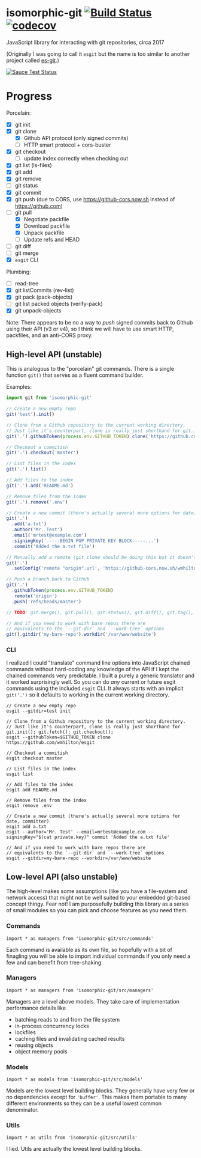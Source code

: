 # isomorphic-git [![Build Status](https://travis-ci.org/wmhilton/isomorphic-git.svg?branch=master)](https://travis-ci.org/wmhilton/isomorphic-git) [![codecov](https://codecov.io/gh/wmhilton/isomorphic-git/branch/master/graph/badge.svg)](https://codecov.io/gh/wmhilton/isomorphic-git)
JavaScript library for interacting with git repositories, circa 2017

(Originally I was going to call it `esgit` but the name is too similar to another
project called [es-git](https://github.com/es-git/es-git).)

[![Sauce Test Status](https://saucelabs.com/browser-matrix/_wmhilton.svg)](https://saucelabs.com/u/_wmhilton)

# Progress

Porcelain:

- [x] git init
- [x] git clone
  - [x] Github API protocol (only signed commits)
  - [ ] HTTP smart protocol + cors-buster
- [x] git checkout
  - [ ] update index correctly when checking out
- [x] git list (ls-files)
- [x] git add
- [x] git remove
- [ ] git status
- [x] git commit
- [x] git push (due to CORS, use https://github-cors.now.sh instead of https://github.com)
- [ ] git pull
  - [x] Negotiate packfile
  - [x] Download packfile
  - [x] Unpack packfile
  - [ ] Update refs and HEAD
- [ ] git diff
- [ ] git merge
- [x] `esgit` CLI

Plumbing:

- [ ] read-tree
- [x] git listCommits (rev-list)
- [x] git pack (pack-objects)
- [ ] git list packed objects (verify-pack)
- [x] git unpack-objects

Note: There appears to be no a way to *push* signed commits back to Github using their API (v3 or v4), so I think we will have to use smart HTTP, packfiles, and an anti-CORS proxy.

## High-level API (unstable)

This is analogous to the "porcelain" git commands. There is a single function `git()` that serves as a fluent command builder.

Examples:

```js
import git from 'isomorphic-git'

// Create a new empty repo
git('test').init()

// Clone from a Github repository to the current working directory.
// Just like it's counterpart, clone is really just shorthand for git.init(); git.fetch(); git.checkout();
git('.').githubToken(process.env.GITHUB_TOKEN).clone('https://github.com/wmhilton/esgit')

// Checkout a commitish
git('.').checkout('master')

// List files in the index
git('.').list()

// Add files to the index
git('.').add('README.md')

// Remove files from the index
git('.').remove('.env')

// Create a new commit (there's actually several more options for date, committer)
git('.')
  .add('a.txt')
  .author('Mr. Test')
  .email('mrtest@example.com')
  .signingKey('-----BEGIN PGP PRIVATE KEY BLOCK-----...')
  .commit('Added the a.txt file')

// Manually add a remote (git clone should be doing this but it doesn't (yet))
git('.')
  .setConfig('remote "origin".url', 'https://github-cors.now.sh/wmhilton/test.empty')

// Push a branch back to Github
git('.')
  .githubToken(process.env.GITHUB_TOKEN)
  .remote('origin')
  .push('refs/heads/master')

// TODO: git.merge(), git.pull(), git.status(), git.diff(), git.tag(), git.branch(), etc

// And if you need to work with bare repos there are
// equivalents to the `--git-dir` and `--work-tree` options
git().gitdir('my-bare-repo').workdir('/var/www/website')
```

### CLI

I realized I could "translate" command line options into JavaScript chained commands
without hard-coding any knowledge of the API if I kept the chained commands very predictable.
I built a purely a generic translator and it worked surprisingly well.
So you can do *any* current or future esgit commands using the included `esgit` CLI.
It always starts with an implicit `git('.')` so it defaults to working in the
current working directory.

```
// Create a new empty repo
esgit --gitdir=test init

// Clone from a Github repository to the current working directory.
// Just like it's counterpart, clone is really just shorthand for git.init(); git.fetch(); git.checkout();
esgit --githubToken=$GITHUB_TOKEN clone https://github.com/wmhilton/esgit

// Checkout a commitish
esgit checkout master

// List files in the index
esgit list

// Add files to the index
esgit add README.md

// Remove files from the index
esgit remove .env

// Create a new commit (there's actually several more options for date, committer)
esgit add a.txt
esgit --author='Mr. Test' --email=mrtest@example.com --signingKey="$(cat private.key)" commit 'Added the a.txt file'

// And if you need to work with bare repos there are
// equivalents to the `--git-dir` and `--work-tree` options
esgit --gitdir=my-bare-repo --workdir=/var/www/website
```

## Low-level API (also unstable)

The high-level makes some assumptions (like you have a file-system and network access) that might not be well suited
to your embedded git-based concept thingy. Fear not! I am
purposefully building this library as a series of small modules
so you can pick and choose features as you need them.

### Commands

```
import * as managers from 'isomorphic-git/src/commands'
```

Each command is available as its own file, so hopefully with
a bit of finagling you will be able to import individual commands
if you only need a few and can benefit from tree-shaking.

### Managers

```
import * as managers from 'isomorphic-git/src/managers'
```

Managers are a level above models. They take care of implementation performance details like

- batching reads to and from the file system
- in-process concurrency locks
- lockfiles
- caching files and invalidating cached results
- reusing objects
- object memory pools

### Models

```
import * as models from 'isomorphic-git/src/models'
```

Models are the lowest level building blocks.
They generally have very few or no dependencies except for `'buffer'`.
This makes them portable to many different environments so they can be a useful lowest common denominator.

### Utils

```
import * as utils from 'isomorphic-git/src/utils'
```

I lied. Utils are actually the lowest level building blocks.
